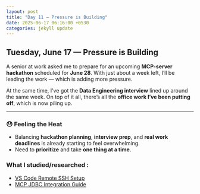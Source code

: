 ```yaml
---
layout: post
title: "Day 11 – Pressure is Building"
date: 2025-06-17 06:16:00 +0530
categories: jekyll update
---
```

## Tuesday, June 17 — Pressure is Building

A senior at work asked me to prepare for an upcoming **MCP-server hackathon** scheduled for **June 28**. With just about a week left, I’ll be leading the work — which is adding more pressure.

At the same time, I’ve got the **Data Engineering interview** lined up around the same week. On top of it all, there’s all the **office work I’ve been putting off**, which is now piling up.

---

### 😓 Feeling the Heat

- Balancing **hackathon planning**, **interview prep**, and **real work deadlines** is already starting to feel overwhelming.
- Need to **prioritize** and take **one thing at a time**.

### What I studied/researched :

- [VS Code Remote SSH Setup](https://chatgpt.com/share/6856ac7d-4a60-800e-ae8a-b18d236c4e6b)
- [MCP JDBC Integration Guide](https://chatgpt.com/share/6856ac94-7cd8-800e-b7f2-98ddb3a4332e)


